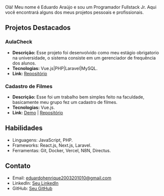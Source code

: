 Olá! Meu nome é Eduardo Araújo e sou um Programador Fullstack Jr. Aqui você encontrará alguns dos meus projetos pessoais e profissionais.

## Projetos Destacados

### AulaCheck
- **Descrição:** Esse projeto foi desenvolvido como meu estágio obrigatorio na universidade, o sistema consiste em um gerenciador de frequência dos alunos.
- **Tecnologias:** Vue.js|PHP|Laravel|MySQL.
- **Link:** [Repositório](link-para-repositorio)

### Cadastro de Filmes
- **Descrição:** Esse foi um trabalho bem simples feito na faculdade, basicamente meu grupo fez um cadastro de filmes.
- **Tecnologias:** Vue.js.
- **Link:** [Demo](https://projectweb-flame.vercel.app) | [Repositório]([link-para-repositorio](https://github.com/eduardoHAraujo10/devweb))

## Habilidades

- Linguagens: JavaScript, PHP.
- Frameworks: React.js, Next.js, Laravel.
- Ferramentas: Git, Docker, Vercel, N8N, Directus.

## Contato

- Email: eduardohenrique2003201010@gmail.com
- LinkedIn: [Seu LinkedIn](www.linkedin.com/in/eduardo-araújo-000427227)
- GitHub: [Seu GitHub](https://github.com/eduardoHAraujo10)
